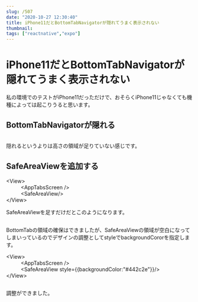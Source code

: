 ```yaml
---
slug: /507
date: "2020-10-27 12:30:40"
title: iPhone11だとBottomTabNavigatorが隠れてうまく表示されない
thumbnail: 
tags: ["reactnative","expo"]
---
```

# iPhone11だとBottomTabNavigatorが隠れてうまく表示されない
<!-- wp:paragraph -->
<p>私の環境でのテストがiPhone11だっただけで、おそらくiPhone11じゃなくても機種によっては起こりうると思います。</p>
<!-- /wp:paragraph -->

<!-- wp:paragraph -->
<p></p>
<!-- /wp:paragraph -->

<!-- wp:heading -->
<h2>BottomTabNavigatorが隠れる</h2>
<!-- /wp:heading -->

<!-- wp:image {"id":550,"sizeSlug":"large"} -->
<figure class="wp-block-image size-large"><img src="https://totolog34.com/wp/wp-content/uploads/2020/10/Simulator-Screen-Shot-iPhone-11-Pro-Max-2020-10-06-at-18.46.26-473x1024.png" alt="" class="wp-image-550"/></figure>
<!-- /wp:image -->

<!-- wp:paragraph -->
<p>隠れるというよりは高さの領域が足りていない感じです。</p>
<!-- /wp:paragraph -->

<!-- wp:heading -->
<h2>SafeAreaViewを追加する</h2>
<!-- /wp:heading -->

<!-- wp:paragraph {"className":"is-style-sticky-gray"} -->
<p class="is-style-sticky-gray">&lt;View&gt;<br>&nbsp;&nbsp;&nbsp;&nbsp;&nbsp;&nbsp;&nbsp;&nbsp;&nbsp;&nbsp;&lt;AppTabsScreen&nbsp;/&gt;<br>&nbsp;&nbsp;&nbsp;&nbsp;&nbsp;&nbsp;&nbsp;&nbsp;&nbsp;&nbsp;&lt;SafeAreaView/&gt;<br>&lt;/View&gt;</p>
<!-- /wp:paragraph -->

<!-- wp:paragraph -->
<p>SafeAreaViewを足すだけだとこのようになります。</p>
<!-- /wp:paragraph -->

<!-- wp:image {"id":551,"sizeSlug":"large"} -->
<figure class="wp-block-image size-large"><img src="https://totolog34.com/wp/wp-content/uploads/2020/10/Simulator-Screen-Shot-iPhone-11-2020-10-07-at-20.18.42-473x1024.png" alt="" class="wp-image-551"/></figure>
<!-- /wp:image -->

<!-- wp:paragraph -->
<p>BottomTabの領域の確保はできましたが、SafeAreaViewの領域が空白になってしまいっているのでデザインの調整としてstyleでbackgroundCororを指定します。</p>
<!-- /wp:paragraph -->

<!-- wp:paragraph {"className":"is-style-sticky-gray"} -->
<p class="is-style-sticky-gray">&lt;View&gt;<br>&nbsp;&nbsp;&nbsp;&nbsp;&nbsp;&nbsp;&nbsp;&nbsp;&nbsp;&nbsp;&lt;AppTabsScreen&nbsp;/&gt;<br>&nbsp;&nbsp;&nbsp;&nbsp;&nbsp;&nbsp;&nbsp;&nbsp;&nbsp;&nbsp;&lt;SafeAreaView&nbsp;style={{backgroundColor:"#442c2e"}}/&gt;<br>&lt;/View&gt;</p>
<!-- /wp:paragraph -->

<!-- wp:image {"id":552,"sizeSlug":"large"} -->
<figure class="wp-block-image size-large"><img src="https://totolog34.com/wp/wp-content/uploads/2020/10/Simulator-Screen-Shot-iPhone-11-2020-10-07-at-20.27.26-1-473x1024.png" alt="" class="wp-image-552"/></figure>
<!-- /wp:image -->

<!-- wp:paragraph -->
<p>調整ができました。</p>
<!-- /wp:paragraph -->